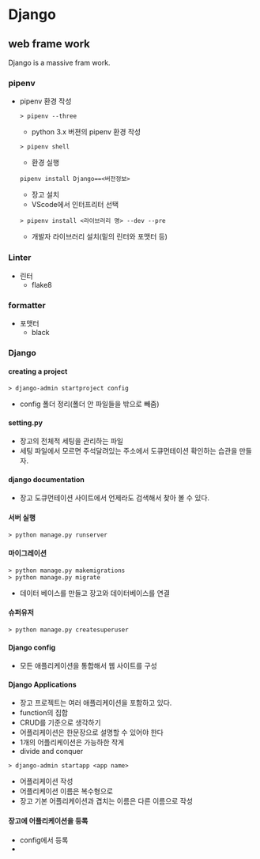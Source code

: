 # Django

## web frame work

Django is a massive fram work.

### pipenv

- pipenv 환경 작성

  ```
  > pipenv --three
  ```

  - python 3.x 버젼의 pipenv 환경 작성

  ```
  > pipenv shell
  ```

  - 환경 실행

  ```
  pipenv install Django==<버전정보>
  ```

  - 장고 설치
  - VScode에서 인터프리터 선택

  ```
  > pipenv install <라이브러리 명> --dev --pre
  ```

  - 개발자 라이브러리 설치(밑의 린터와 포맷터 등)

### Linter

- 린터
  - flake8

### formatter

- 포맷터
  - black

### Django

#### creating a project

```
> django-admin startproject config
```

- config 폴더 정리(폴더 안 파일들을 밖으로 빼줌)

#### setting.py

- 장고의 전체적 세팅을 관리하는 파일
- 세팅 파일에서 모르면 주석달려있는 주소에서 도큐먼테이션 확인하는 습관을 만들자.

#### django documentation

- 장고 도큐먼테이션 사이트에서 언제라도 검색해서 찾아 볼 수 있다.

#### 서버 실행

```
> python manage.py runserver
```

#### 마이그레이션

```
> python manage.py makemigrations
> python manage.py migrate
```

- 데이터 베이스를 만들고 장고와 데이터베이스를 연결

#### 슈퍼유저

```
> python manage.py createsuperuser
```

#### Django config

- 모든 애플리케이션을 통합해서 웹 사이트를 구성

#### Django Applications

- 장고 프로젝트는 여러 애플리케이션을 포함하고 있다.
- function의 집합
- CRUD를 기준으로 생각하기
- 어플리케이션은 한문장으로 설명할 수 있어야 한다
- 1개의 어플리케이션은 가능하한 작게
- divide and conquer

```
> django-admin startapp <app name>
```

- 어플리케이션 작성
- 어플리케이션 이름은 복수형으로
- 장고 기본 어플리케이션과 겹치는 이름은 다른 이름으로 작성

#### 장고에 어플리케이션을 등록

- config에서 등록
-
